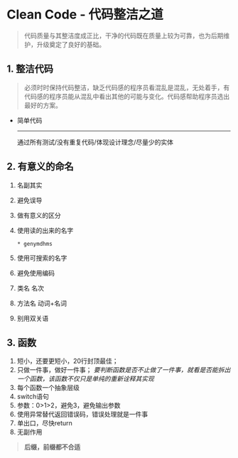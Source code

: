 # Clean Code - 代码整洁之道
> 代码质量与其整洁度成正比，干净的代码既在质量上较为可靠，也为后期维护，升级奠定了良好的基础。

## 1. 整洁代码
>  必须时时保持代码整洁，缺乏代码感的程序员看混乱是混乱，无处着手，有代码感的程序员能从混乱中看出其他的可能与变化。代码感帮助程序员选出最好的方案。

* 简单代码
  ***
  通过所有测试/没有重复代码/体现设计理念/尽量少的实体

## 2. 有意义的命名
1. 名副其实
2. 避免误导
3. 做有意义的区分
4. 使用读的出来的名字
   
   ```
   * genymdhms    
   ```
5. 使用可搜索的名字
6. 避免使用编码
7. 类名  名次
8. 方法名 动词+名词
9. 别用双关语

## 3. 函数  
1. 短小，还要更短小，20行封顶最佳；
2. 只做一件事，做好一件事；
   *要判断函数是否不止做了一件事，就看是否能拆出一个函数，该函数不仅只是单纯的重新诠释其实现*
3. 每个函数一个抽象层级
4. switch语句
5. 参数：0>1>2，避免3，避免输出参数
6. 使用异常替代返回错误码，错误处理就是一件事
7. 单出口，尽快return
8. 无副作用

> **后缀，前缀都不合适**
